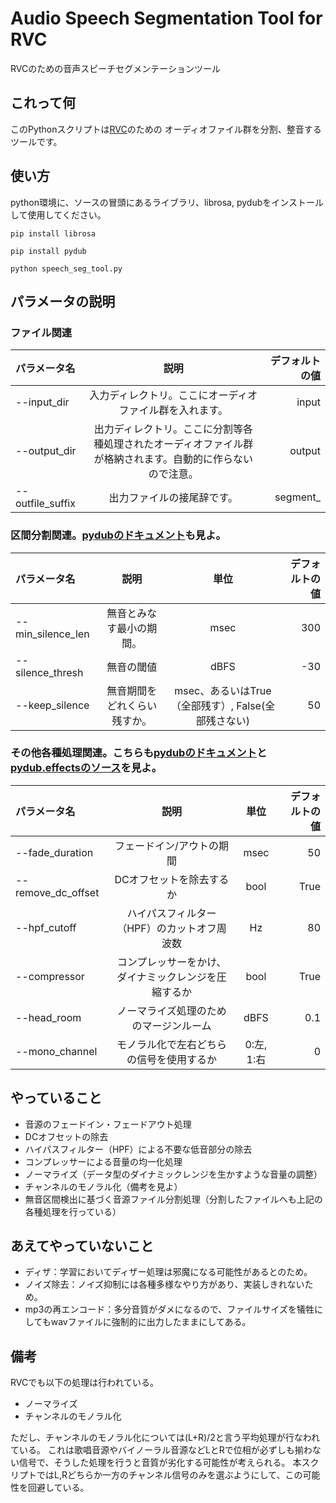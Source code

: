 # Audio Speech Segmentation Tool for RVC
RVCのための音声スピーチセグメンテーションツール

## これって何
このPythonスクリプトは[RVC](https://github.com/liujing04/Retrieval-based-Voice-Conversion-WebUI)のための
オーディオファイル群を分割、整音するツールです。

## 使い方
python環境に、ソースの冒頭にあるライブラリ、librosa, pydubをインストールして使用してください。

`pip install librosa`

`pip install pydub`

`python speech_seg_tool.py`

## パラメータの説明
### ファイル関連

| パラメータ名 | 説明 | デフォルトの値 |
| :-- | :-: | --: |
| --input_dir | 入力ディレクトリ。ここにオーディオファイル群を入れます。 | input |
| --output_dir | 出力ディレクトリ。ここに分割等各種処理されたオーディオファイル群が格納されます。自動的に作らないので注意。 | output |
| --outfile_suffix | 出力ファイルの接尾辞です。 | segment_ |

### 区間分割関連。[pydubのドキュメント](https://github.com/jiaaro/pydub/blob/master/API.markdown)も見よ。

| パラメータ名 | 説明 | 単位 | デフォルトの値 |
| :-- | :-: | :-: | --: |
| --min_silence_len | 無音とみなす最小の期間。 | msec | 300 |
| --silence_thresh | 無音の閾値 | dBFS | -30 |
| --keep_silence| 無音期間をどれくらい残すか。 | msec、あるいはTrue（全部残す）, False(全部残さない) | 50 |


### その他各種処理関連。こちらも[pydubのドキュメント](https://github.com/jiaaro/pydub/blob/master/API.markdown)と[pydub.effectsのソース](https://github.com/jiaaro/pydub/blob/master/pydub/effects.py)を見よ。
| パラメータ名 | 説明 | 単位 | デフォルトの値 |
| :-- | :-: | :-: | --: |
| --fade_duration | フェードイン/アウトの期間 | msec | 50 |
| --remove_dc_offset | DCオフセットを除去するか | bool | True |
| --hpf_cutoff| ハイパスフィルター（HPF）のカットオフ周波数 | Hz | 80 |
| --compressor | コンプレッサーをかけ、ダイナミックレンジを圧縮するか | bool | True |
| --head_room | ノーマライズ処理のためのマージンルーム | dBFS | 0.1 |
| --mono_channel| モノラル化で左右どちらの信号を使用するか | 0:左, 1:右 | 0 |

## やっていること
- 音源のフェードイン・フェードアウト処理
- DCオフセットの除去
- ハイパスフィルター（HPF）による不要な低音部分の除去
- コンプレッサーによる音量の均一化処理
- ノーマライズ（データ型のダイナミックレンジを生かすような音量の調整）
- チャンネルのモノラル化（備考を見よ）
- 無音区間検出に基づく音源ファイル分割処理（分割したファイルへも上記の各種処理を行っている）

## あえてやっていないこと
- ディザ：学習においてディザー処理は邪魔になる可能性があるとのため。
- ノイズ除去：ノイズ抑制には各種多様なやり方があり、実装しきれないため。
- mp3の再エンコード：多分音質がダメになるので、ファイルサイズを犠牲にしてもwavファイルに強制的に出力したままにしてある。

## 備考
RVCでも以下の処理は行われている。
- ノーマライズ
- チャンネルのモノラル化

ただし、チャンネルのモノラル化については(L+R)/2と言う平均処理が行なわれている。
これは歌唱音源やバイノーラル音源などLとRで位相が必ずしも揃わない信号で、そうした処理を行うと音質が劣化する可能性が考えられる。
本スクリプトではL,Rどちらか一方のチャンネル信号のみを選ぶようにして、この可能性を回避している。
